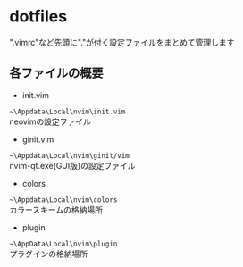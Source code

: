 # dotfiles

".vimrc"など先頭に"."が付く設定ファイルをまとめて管理します

## 各ファイルの概要

- init.vim

`~\Appdata\Local\nvim\init.vim`  
neovimの設定ファイル

- ginit.vim

`~\Appdata\Local\nvim\ginit/vim`  
nvim-qt.exe(GUI版)の設定ファイル

- colors

`~\Appdata\Local\nvim\colors`  
カラースキームの格納場所

- plugin

`~\AppData\Local\nvim\plugin`  
プラグインの格納場所
